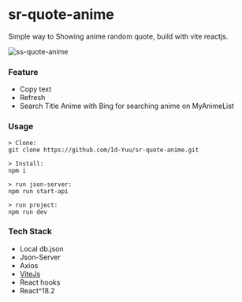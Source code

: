 # sr-quote-anime
Simple way to Showing anime random quote, build with vite reactjs.

![ss-quote-anime](https://github.com/Id-Yuu/sr-quote-anime/assets/122996864/73d18e02-409e-4413-95dd-cb43298ed02a)

### Feature
- Copy text
- Refresh
- Search Title Anime with Bing for searching anime on MyAnimeList

### Usage
```
> Clone:
git clone https://github.com/Id-Yuu/sr-quote-anime.git

> Install:
npm i

> run json-server:
npm run start-api

> run project:
npm run dev
```


### Tech Stack
- Local db.json
- Json-Server
- Axios
- [ViteJs](https://vitejs.dev/)
- React hooks
- React^18.2
